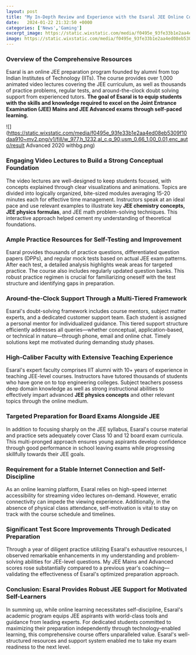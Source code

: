 ```yaml
---
layout: post
title: "My In-Depth Review and Experience with the Esaral JEE Online Course"
date:   2024-01-22 21:32:50 +0000
categories: ['News','Gaming']
excerpt_image: https://static.wixstatic.com/media/f0495e_93fe33b1e2aa4ed08eb5309f10daa910~mv2.png/v1/fill/w_977,h_1232,al_c,q_90,usm_0.66_1.00_0.01,enc_auto/result Advanced 2020 withbg.png
image: https://static.wixstatic.com/media/f0495e_93fe33b1e2aa4ed08eb5309f10daa910~mv2.png/v1/fill/w_977,h_1232,al_c,q_90,usm_0.66_1.00_0.01,enc_auto/result Advanced 2020 withbg.png
---
```


### Overview of the Comprehensive Resources  
Esaral is an online JEE preparation program founded by alumni from top Indian Institutes of Technology (IITs). The course provides over 1,000 animated video lectures covering the JEE curriculum, as well as thousands of practice problems, regular tests, and around-the-clock doubt solving support from experienced tutors. **The goal of Esaral is to equip students with the skills and knowledge required to excel on the Joint Entrance Examination (JEE) Mains and JEE Advanced exams through self-paced learning.**

![](https://static.wixstatic.com/media/f0495e_93fe33b1e2aa4ed08eb5309f10daa910~mv2.png/v1/fill/w_977,h_1232,al_c,q_90,usm_0.66_1.00_0.01,enc_auto/result Advanced 2020 withbg.png)
### Engaging Video Lectures to Build a Strong Conceptual Foundation
The video lectures are well-designed to keep students focused, with concepts explained through clear visualizations and animations. Topics are divided into logically organized, bite-sized modules averaging 15-20 minutes each for effective time management. Instructors speak at an ideal pace and use relevant examples to illustrate key **JEE chemistry concepts, JEE physics formulas**, and JEE math problem-solving techniques. This interactive approach helped cement my understanding of theoretical foundations.
### Ample Practice Resources for Self-Testing and Improvement  
Esaral provides thousands of practice questions, differentiated question papers (DPPs), and regular mock tests based on actual JEE exam patterns. After each test, a detailed analysis highlights weak areas for targeted practice. The course also includes regularly updated question banks. This robust practice regimen is crucial for familiarizing oneself with the test structure and identifying gaps in preparation.
### Around-the-Clock Support Through a Multi-Tiered Framework
Esaral's doubt-solving framework includes course mentors, subject matter experts, and a dedicated customer support team. Each student is assigned a personal mentor for individualized guidance. This tiered support structure efficiently addresses all queries—whether conceptual, application-based, or technical in nature—through phone, email and online chat. Timely solutions kept me motivated during demanding study phases.
### High-Caliber Faculty with Extensive Teaching Experience
Esaral's expert faculty comprises IIT alumni with 10+ years of experience in teaching JEE-level courses. Instructors have tutored thousands of students who have gone on to top engineering colleges. Subject teachers possess deep domain knowledge as well as strong instructional abilities to effectively impart advanced **JEE physics concepts** and other relevant topics through the online medium.
### Targeted Preparation for Board Exams Alongside JEE
In addition to focusing sharply on the JEE syllabus, Esaral's course material and practice sets adequately cover Class 10 and 12 board exam curricula. This multi-pronged approach ensures young aspirants develop confidence through good performance in school leaving exams while progressing skillfully towards their JEE goals.
### Requirement for a Stable Internet Connection and Self-Discipline  
As an online learning platform, Esaral relies on high-speed internet accessibility for streaming video lectures on-demand. However, erratic connectivity can impede the viewing experience. Additionally, in the absence of physical class attendance, self-motivation is vital to stay on track with the course schedule and timelines.
### Significant Test Score Improvements Through Dedicated Preparation
Through a year of diligent practice utilizing Esaral's exhaustive resources, I observed remarkable enhancements in my understanding and problem-solving abilities for JEE-level questions. My JEE Mains and Advanced scores rose substantially compared to a previous year's coaching—validating the effectiveness of Esaral's optimized preparation approach.  
### Conclusion: Esaral Provides Robust JEE Support for Motivated Self-Learners
In summing up, while online learning necessitates self-discipline, Esaral's academic program equips JEE aspirants with world-class tools and guidance from leading experts. For dedicated students committed to maximizing their preparation independently through technology-enabled learning, this comprehensive course offers unparalleled value. Esaral's well-structured resources and support system enabled me to take my exam readiness to the next level.